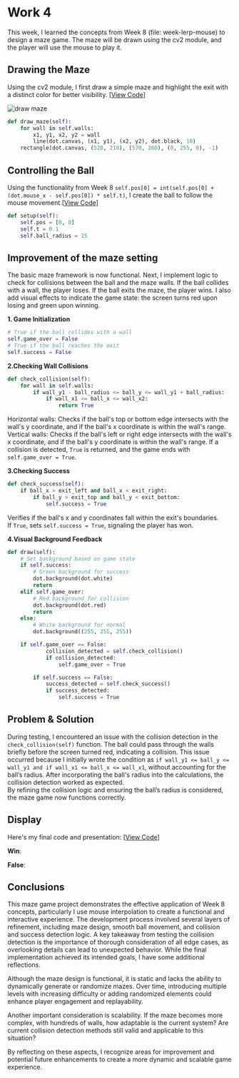 # **Work 4**
This week, I learned the concepts from Week 8 (file: week-lerp-mouse) to design a maze game. The maze will be drawn using the cv2 module, and the player will use the mouse to play it.

## **Drawing the Maze**
Using the cv2 module, I first draw a simple maze and highlight the exit with a distinct color for better visibility. [[View Code](./draw_maze.py)]

![draw maze](https://github.com/user-attachments/assets/770327cd-222a-4c7c-bb51-8ffd635befc7)

```python
def draw_maze(self):
    for wall in self.walls:
        x1, y1, x2, y2 = wall
        line(dot.canvas, (x1, y1), (x2, y2), dot.black, 10)
    rectangle(dot.canvas, (520, 210), (570, 260), (0, 255, 0), -1)
```

## **Controlling the Ball**
Using the functionality from Week 8 `self.pos[0] = int(self.pos[0] + (dot.mouse_x - self.pos[0]) * self.t)`, I create the ball to follow the mouse movement.[[View Code](./ball_maze.py)]

[](https://github.com/user-attachments/assets/444e9b2c-f263-4884-85bf-02acb9a9b14d)

```python
def setup(self):
    self.pos = [0, 0]  
    self.t = 0.1 
    self.ball_radius = 15 
```
## **Improvement of the maze setting**
The basic maze framework is now functional. Next, I implement logic to check for collisions between the ball and the maze walls. If the ball collides with a wall, the player loses. If the ball exits the maze, the player wins. I also add visual effects to indicate the game state: the screen turns red upon losing and green upon winning.

**1. Game Initialization**
```python
# True if the ball collides with a wall
self.game_over = False 
# True if the ball reaches the exit
self.success = False  
```

**2.Checking Wall Collisions**
```python
def check_collision(self):
    for wall in self.walls:
        if wall_y1 - ball_radius <= ball_y <= wall_y1 + ball_radius:
            if wall_x1 <= ball_x <= wall_x2:
                return True
```
Horizontal walls: Checks if the ball's top or bottom edge intersects with the wall's y coordinate, and if the ball's x coordinate is within the wall's range.  
Vertical walls: Checks if the ball's left or right edge intersects with the wall's x coordinate, and if the ball's y coordinate is within the wall's range.
If a collision is detected, `True` is returned, and the game ends with `self.game_over = True`.

**3.Checking Success**
```python
def check_success(self):
    if ball_x > exit_left and ball_x < exit_right:
        if ball_y > exit_top and ball_y < exit_bottom:
            self.success = True
```
Verifies if the ball's x and y coordinates fall within the exit's boundaries.  
If `True`, sets `self.success = True`, signaling the player has won.

**4.Visual Background Feedback**
```python
def draw(self):
    # Set background based on game state
    if self.success:
        # Green background for success
        dot.background(dot.white)
        return
    elif self.game_over:
        # Red background for collision
        dot.background(dot.red)  
        return
    else:
        # White background for normal
        dot.background((255, 255, 255))  

    if self.game_over == False:  
            collision_detected = self.check_collision()
            if collision_detected:
                self.game_over = True

        if self.success == False:  
            success_detected = self.check_success() 
            if success_detected: 
                self.success = True 
```

## **Problem & Solution**
During testing, I encountered an issue with the collision detection in the `check_collision(self)` function. The ball could pass through the walls briefly before the screen turned red, indicating a collision. This issue occurred because I initially wrote the condition as `if wall_y1 <= ball_y <= wall_y1 and if wall_x1 <= ball_x <= wall_x1`, without accounting for the ball’s radius. After incorporating the ball's radius into the calculations, the collision detection worked as expected.  
By refining the collision logic and ensuring the ball’s radius is considered, the maze game now functions correctly.

## **Display**
Here's my final code and presentation: [[View Code](./final_work.py)]

**Win**:

[](https://github.com/user-attachments/assets/32d4837d-d55b-4e94-af8c-3152635cd855)

**False**:

[](https://github.com/user-attachments/assets/7a6df383-5987-4477-b8c6-c18d335d2f1f)

## **Conclusions**
This maze game project demonstrates the effective application of Week 8 concepts, particularly I use mouse interpolation to create a functional and interactive experience. The development process involved several layers of refinement, including maze design, smooth ball movement, and collision and success detection logic. A key takeaway from testing the collision detection is the importance of thorough consideration of all edge cases, as overlooking details can lead to unexpected behavior. While the final implementation achieved its intended goals, I have some additional reflections.

Although the maze design is functional, it is static and lacks the ability to dynamically generate or randomize mazes. Over time, introducing multiple levels with increasing difficulty or adding randomized elements could enhance player engagement and replayability.

Another important consideration is scalability. If the maze becomes more complex, with hundreds of walls, how adaptable is the current system? Are current collision detection methods still valid and applicable to this situation?

By reflecting on these aspects, I recognize areas for improvement and potential future enhancements to create a more dynamic and scalable game experience.